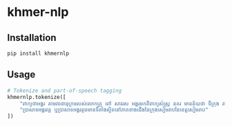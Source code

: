 # khmer-nlp

## Installation
```
pip install khmernlp
```

## Usage

```python
# Tokenize and part-of-speech tagging
khmernlp.tokenize([
    "ពាក្យថាអង្គរ តាមវចនានុក្រមរបស់លោកគ្រូ ពៅ សាវរស អង្គរមកពីពាក្យសំស្ដ្រ នគរ មានន័យថា ទីក្រុង រាជធានី អាណាចក្រ",
    "ប្រាសាទអង្គរវត្ត ឬប្រាសាទអង្គរតូចមានទីតាំងស្ថិតនៅភាគខាងជើងនៃក្រុងសៀមរាបនៃខេត្តសៀមរាប"
])
```